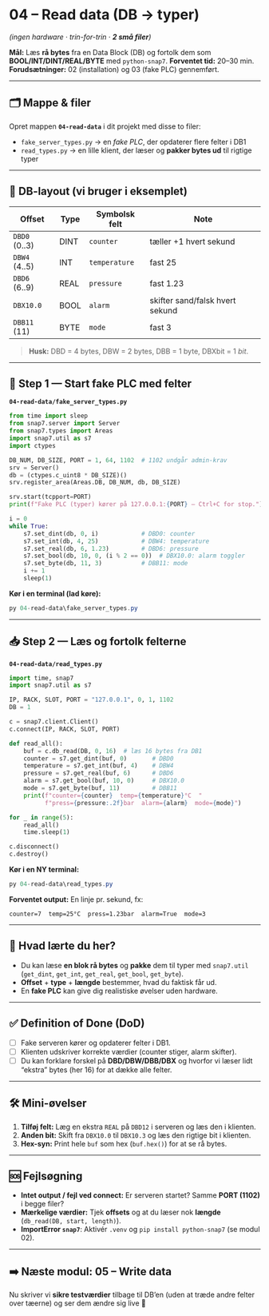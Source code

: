 # **04 – Read data (DB → typer)**

*(ingen hardware · trin-for-trin · **2 små filer**)*

**Mål:** Læs **rå bytes** fra en Data Block (DB) og fortolk dem som **BOOL/INT/DINT/REAL/BYTE** med `python-snap7`.
**Forventet tid:** 20–30 min.
**Forudsætninger:** 02 (installation) og 03 (fake PLC) gennemført.

---

## 🗂️ Mappe & filer

Opret mappen **`04-read-data`** i dit projekt med disse to filer:

* `fake_server_types.py` → en *fake PLC*, der opdaterer flere felter i DB1
* `read_types.py` → en lille klient, der læser og **pakker bytes ud** til rigtige typer

---

## 🧭 DB-layout (vi bruger i eksemplet)

| Offset        | Type | Symbolsk felt | Note                            |
| ------------- | ---- | ------------- | ------------------------------- |
| `DBD0` (0..3) | DINT | `counter`     | tæller +1 hvert sekund          |
| `DBW4` (4..5) | INT  | `temperature` | fast 25                         |
| `DBD6` (6..9) | REAL | `pressure`    | fast 1.23                       |
| `DBX10.0`     | BOOL | `alarm`       | skifter sand/falsk hvert sekund |
| `DBB11` (11)  | BYTE | `mode`        | fast 3                          |

> **Husk:** DBD = 4 bytes, DBW = 2 bytes, DBB = 1 byte, DBXbit = 1 *bit*.

---

## 🧪 Step 1 — Start fake PLC med felter

**`04-read-data/fake_server_types.py`**

```python
from time import sleep
from snap7.server import Server
from snap7.types import Areas
import snap7.util as s7
import ctypes

DB_NUM, DB_SIZE, PORT = 1, 64, 1102  # 1102 undgår admin-krav
srv = Server()
db = (ctypes.c_uint8 * DB_SIZE)()
srv.register_area(Areas.DB, DB_NUM, db, DB_SIZE)

srv.start(tcpport=PORT)
print(f"Fake PLC (typer) kører på 127.0.0.1:{PORT} – Ctrl+C for stop.")

i = 0
while True:
    s7.set_dint(db, 0, i)            # DBD0: counter
    s7.set_int(db, 4, 25)            # DBW4: temperature
    s7.set_real(db, 6, 1.23)         # DBD6: pressure
    s7.set_bool(db, 10, 0, (i % 2 == 0))  # DBX10.0: alarm toggler
    s7.set_byte(db, 11, 3)           # DBB11: mode
    i += 1
    sleep(1)
```

**Kør i en terminal (lad køre):**

```powershell
py 04-read-data\fake_server_types.py
```

---

## 📥 Step 2 — Læs og fortolk felterne

**`04-read-data/read_types.py`**

```python
import time, snap7
import snap7.util as s7

IP, RACK, SLOT, PORT = "127.0.0.1", 0, 1, 1102
DB = 1

c = snap7.client.Client()
c.connect(IP, RACK, SLOT, PORT)

def read_all():
    buf = c.db_read(DB, 0, 16)  # læs 16 bytes fra DB1
    counter = s7.get_dint(buf, 0)       # DBD0
    temperature = s7.get_int(buf, 4)    # DBW4
    pressure = s7.get_real(buf, 6)      # DBD6
    alarm = s7.get_bool(buf, 10, 0)     # DBX10.0
    mode = s7.get_byte(buf, 11)         # DBB11
    print(f"counter={counter}  temp={temperature}°C  "
          f"press={pressure:.2f}bar  alarm={alarm}  mode={mode}")

for _ in range(5):
    read_all()
    time.sleep(1)

c.disconnect()
c.destroy()
```

**Kør i en NY terminal:**

```powershell
py 04-read-data\read_types.py
```

**Forventet output:**
En linje pr. sekund, fx:

```
counter=7  temp=25°C  press=1.23bar  alarm=True  mode=3
```

---

## 🧠 Hvad lærte du her?

* Du kan læse **en blok rå bytes** og **pakke** dem til typer med `snap7.util` (`get_dint`, `get_int`, `get_real`, `get_bool`, `get_byte`).
* **Offset** + **type** + **længde** bestemmer, hvad du faktisk får ud.
* En **fake PLC** kan give dig realistiske øvelser uden hardware.

---

## ✅ Definition of Done (DoD)

* [ ] Fake serveren kører og opdaterer felter i DB1.
* [ ] Klienten udskriver korrekte værdier (counter stiger, alarm skifter).
* [ ] Du kan forklare forskel på **DBD/DBW/DBB/DBX** og hvorfor vi læser lidt “ekstra” bytes (her 16) for at dække alle felter.

---

## 🛠️ Mini-øvelser

1. **Tilføj felt:** Læg en ekstra `REAL` på `DBD12` i serveren og læs den i klienten.
2. **Anden bit:** Skift fra `DBX10.0` til `DBX10.3` og læs den rigtige bit i klienten.
3. **Hex-syn:** Print hele `buf` som hex (`buf.hex()`) for at se rå bytes.

---

## 🆘 Fejlsøgning

* **Intet output / fejl ved connect:** Er serveren startet? Samme **PORT (1102)** i begge filer?
* **Mærkelige værdier:** Tjek **offsets** og at du læser nok **længde** (`db_read(DB, start, length)`).
* **ImportError `snap7`**: Aktivér `.venv` og `pip install python-snap7` (se modul 02).

---

## ➡️ Næste modul: **05 – Write data**

Nu skriver vi **sikre testværdier** tilbage til DB’en (uden at træde andre felter over tæerne) og ser dem ændre sig live 🎯


